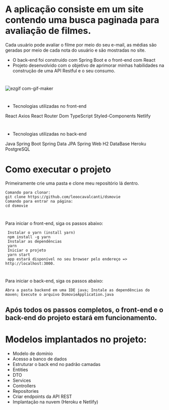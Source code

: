 # A aplicação consiste em um site contendo uma busca paginada para avaliação de filmes. 
Cada usuário pode avaliar o filme por meio do seu e-mail, as médias são geradas por meio de cada nota do usuário e são mostradas no site.
* O back-end foi construído com Spring Boot e o front-end com React
* Projeto desenvolvido com o objetivo de aprimorar minhas habilidades na construção de uma API Restful e o seu consumo.
#

![ezgif com-gif-maker](https://user-images.githubusercontent.com/98703816/211059833-0ae971ec-00cb-4909-af9e-776282ebdccd.gif)

#
* Tecnologias utilizadas no front-end

React
Axios
React Router Dom
TypeScript
Styled-Components
Netlify
#
* Tecnologias utilizadas no back-end

Java
Spring Boot
Spring Data JPA
Spring Web
H2 DataBase
Heroku
PostgreSQL
#

# Como executar o projeto

Primeiramente crie uma pasta e clone meu repositório lá dentro.

```
Comando para clonar:
git clone https://github.com/leoocavalcanti/dsmovie
Comando para entrar na página:
cd dsmovie
```
#

Para iniciar o front-end, siga os passos abaixo:
```
 Instalar o yarn (install yarn)
 npm install -g yarn
 Instalar as dependências
 yarn
 Iniciar o projeto
 yarn start
 app estará disponível no seu browser pelo endereço => http://localhost:3000.
```
#

Para iniciar o back-end, siga os passos abaixo:

`Abra a pasta backend em uma IDE java;
Instale as dependências do maven;
Execute o arquivo DsmovieApplication.java
`

## Após todos os passos completos, o front-end e o back-end do projeto estará em funcionamento.


# Modelos implantados no projeto:

* Modelo de domínio
* Acesso a banco de dados
* Estruturar o back end no padrão camadas
* Entities
* DTO
* Services
* Controllers
* Repositories
* Criar endpoints da API REST
* Implantação na nuvem (Heroku e Netlify)

